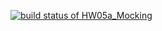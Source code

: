 [![build status of HW05a_Mocking](https://travis-ci.org/HeliPatel98/SSW567_HW04.svg?branch=HW05a_Mocking)](https://travis-ci.org/HeliPatel98/SSW567_HW04)
